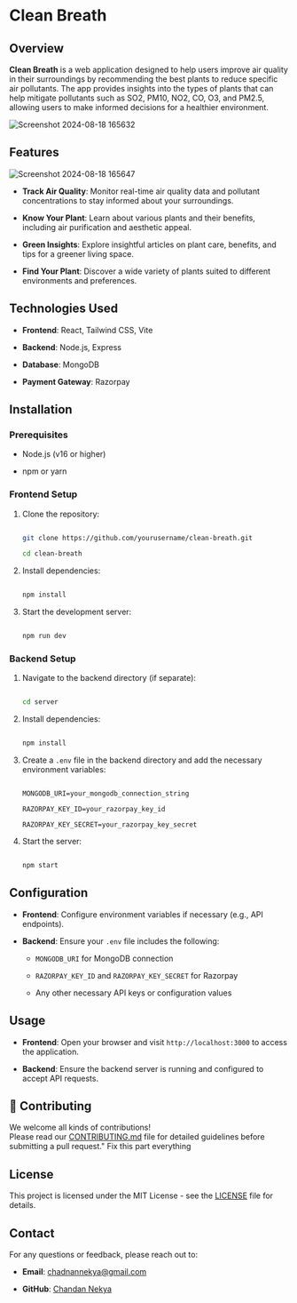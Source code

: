 
# Clean Breath



## Overview



**Clean Breath** is a web application designed to help users improve air quality in their surroundings by recommending the best plants to reduce specific air pollutants. The app provides insights into the types of plants that can help mitigate pollutants such as SO2, PM10, NO2, CO, O3, and PM2.5, allowing users to make informed decisions for a healthier environment.


![Screenshot 2024-08-18 165632](https://github.com/user-attachments/assets/7d45c8ec-5cac-43ec-a8d5-5fb2eecc6516)

## Features

![Screenshot 2024-08-18 165647](https://github.com/user-attachments/assets/11144a66-a5ee-48e1-b9cf-efd7172e2126)


- **Track Air Quality**: Monitor real-time air quality data and pollutant concentrations to stay informed about your surroundings.

- **Know Your Plant**: Learn about various plants and their benefits, including air purification and aesthetic appeal.

- **Green Insights**: Explore insightful articles on plant care, benefits, and tips for a greener living space.

- **Find Your Plant**: Discover a wide variety of plants suited to different environments and preferences.



## Technologies Used



- **Frontend**: React, Tailwind CSS, Vite

- **Backend**: Node.js, Express

- **Database**: MongoDB

- **Payment Gateway**: Razorpay



## Installation



### Prerequisites



- Node.js (v16 or higher)

- npm or yarn



### Frontend Setup



1. Clone the repository:

   ```bash

   git clone https://github.com/yourusername/clean-breath.git

   cd clean-breath

   ```



2. Install dependencies:

   ```bash

   npm install

   ```



3. Start the development server:

   ```bash

   npm run dev

   ```



### Backend Setup



1. Navigate to the backend directory (if separate):

   ```bash

   cd server

   ```



2. Install dependencies:

   ```bash

   npm install

   ```



3. Create a `.env` file in the backend directory and add the necessary environment variables:

   ```plaintext

   MONGODB_URI=your_mongodb_connection_string

   RAZORPAY_KEY_ID=your_razorpay_key_id

   RAZORPAY_KEY_SECRET=your_razorpay_key_secret

   ```



4. Start the server:

   ```bash

   npm start

   ```



## Configuration



- **Frontend**: Configure environment variables if necessary (e.g., API endpoints).

- **Backend**: Ensure your `.env` file includes the following:

  - `MONGODB_URI` for MongoDB connection

  - `RAZORPAY_KEY_ID` and `RAZORPAY_KEY_SECRET` for Razorpay

  - Any other necessary API keys or configuration values



## Usage



- **Frontend**: Open your browser and visit `http://localhost:3000` to access the application.

- **Backend**: Ensure the backend server is running and configured to accept API requests.




## 🤝 Contributing


We welcome all kinds of contributions!  
Please read our [CONTRIBUTING.md](CONTRIBUTING.md) file for detailed guidelines before submitting a pull request."  Fix this part everything 




## License



This project is licensed under the MIT License - see the [LICENSE](LICENSE) file for details.



## Contact



For any questions or feedback, please reach out to:



- **Email**: chadnannekya@gmail.com

- **GitHub**: [Chandan Nekya](https://github.com/chandannekya)




